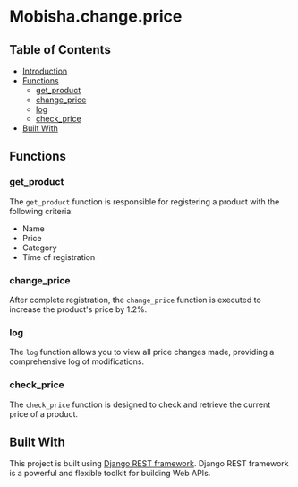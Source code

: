 # Mobisha.change.price


## Table of Contents
- [Introduction](#introduction)
- [Functions](#functions)
  - [get_product](#get_product)
  - [change_price](#change_price)
  - [log](#log)
  - [check_price](#check_price)
- [Built With](#built-with)


## Functions

### get_product

The `get_product` function is responsible for registering a product with the following criteria:
- Name
- Price
- Category
- Time of registration

### change_price

After complete registration, the `change_price` function is executed to increase the product's price by 1.2%.

### log

The `log` function allows you to view all price changes made, providing a comprehensive log of modifications.

### check_price

The `check_price` function is designed to check and retrieve the current price of a product.

## Built With

This project is built using [Django REST framework](https://www.django-rest-framework.org/). Django REST framework is a powerful and flexible toolkit for building Web APIs.
